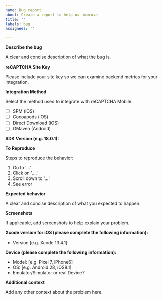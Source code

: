 ```yaml
---
name: Bug report
about: Create a report to help us improve
title: ''
labels: bug
assignees: ''

---
```


**Describe the bug**

A clear and concise description of what the bug is.

**reCAPTCHA Site Key**

Please include your site key so we can examine backend metrics for your integration.

**Integration Method**

Select the method used to integrate with reCAPTCHA Mobile.

* [ ] SPM (iOS)
* [ ] Cocoapods (iOS)
* [ ] Direct Download (iOS)
* [ ] GMaven (Android)

**SDK Version (e.g. 18.0.1):**

**To Reproduce**

Steps to reproduce the behavior:

1. Go to '...'
2. Click on '....'
3. Scroll down to '....'
4. See error

**Expected behavior**

A clear and concise description of what you expected to happen.

**Screenshots**

If applicable, add screenshots to help explain your problem.

**Xcode version for iOS (please complete the following information):**
 - Version [e.g. Xcode 13.4.1]

**Device (please complete the following information):**
 - Model: [e.g. Pixel 7, iPhone6]
 - OS: [e.g. Android 28, iOS8.1]
 - Emulator/Simulator or real Device? 

**Additional context**

Add any other context about the problem here.
